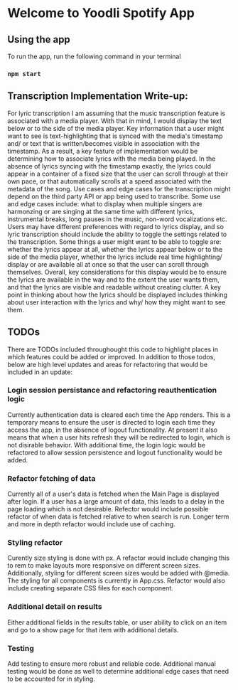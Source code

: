 # Welcome to Yoodli Spotify App

## Using the app
To run the app, run the following command in your terminal

### `npm start`

## Transcription Implementation Write-up:
For lyric transcription I am assuming that the music transcription feature is associated with a media player. With that in mind, I would display the text below or to the side of the media player. Key information that a user might want to see is text-highlighting that is synced with the media's timestamp and/ or text that is written/becomes visible in association with the timestamp. As a result, a key feature of implementation would be determining how to associate lyrics with the media being played. In the absence of lyrics syncing with the timestamp exactly, the lyrics could appear in a container of a fixed size that the user can scroll through at their own pace, or that automatically scrolls at a speed associated with the metadata of the song. Use cases and edge cases for the transcription might depend on the third party API or app being used to transcribe. Some use and edge cases include: what to display when multiple singers are harmonzing or are singing at the same time with different lyrics, instrumental breaks, long pauses in the music, non-word vocalizations etc. Users may have different preferences with regard to lyrics display, and so lyric transcription should include the ability to toggle the settings related to the transcription. Some things a user might want to be able to toggle are: whether the lyrics appear at all, whether the lyrics appear below or to the side of the media player, whether the lyrics include real time highlighting/ display or are available all at once so that the user can scroll through themselves. Overall, key considerations for this display would be to ensure the lyrics are available in the way and to the extent the user wants them, and that the lyrics are visible and readable without creating clutter. A key point in thinking about how the lyrics should be displayed includes thinking about user interaction with the lyrics and why/ how they might want to see them.

## TODOs
There are TODOs included throughought this code to highlight places in which features could be added or improved. In addition to those todos, below are high level updates and areas for refactoring that would be included in an update:

### Login session persistance and refactoring reauthentication logic
Currently authentication data is cleared each time the App renders. This is a temporary means to ensure the user is directed to login each time they access the app, in the absence of logout functionality. At present it also means that when a user hits refresh they will be redirected to login, which is not disirable behavior. With additional time, the login logic would be refactored to allow session persistence and logout functionality would be added.

### Refactor fetching of data
Currently all of a user's data is fetched when the Main Page is displayed after login. If a user has a large amount of data, this leads to a delay in the page loading which is not desirable. Refector would include possible refactor of when data is fetched relative to when search is run. Longer term and more in depth refactor would include use of caching.

### Styling refactor
Curently size styling is done with px. A refactor would include changing this to rem to make layouts more responsive on different screen sizes. Additionally, styling for different screen sizes would be added with @media.
The styling for all components is currently in App.css. Refactor would also include creating separate CSS files for each component.

### Additional detail on results
Either additional fields in the results table, or user ability to click on an item and go to a show page for that item with additional details.

### Testing
Add testing to ensure more robust and reliable code. Additional manual testing would be done as well to determine additional edge cases that need to be accounted for in styling.